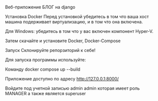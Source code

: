 Веб-приложение БЛОГ на django


Установка
Docker
Перед установкой убедитесь в том что ваша хост машина подерживает виртуализацию, и в том что она включена.

Для Windows: убедитесь в том что у вас включен компонент Hyper-V.

Затем скачайте и установите Docker, Docker-Compose

Запуск
Склонируйте репорзиторий к себе!

Для запуска программы используйте:

Команду docker compose up --build

Приложение доступно по адресу http://127.0.0.1:8000/

Войдите под учетной записью admin admin которая имеет роль MANAGER а также является superuser
